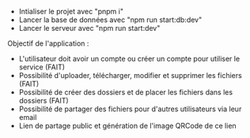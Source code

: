 - Intialiser le projet avec "pnpm i"
- Lancer la base de données avec "npm run start:db:dev"
- Lancer le serveur avec "npm run start:dev"

Objectif de l'application :

- L'utilisateur doit avoir un compte ou créer un compte pour utiliser le service (FAIT)
- Possibilité d'uploader, télécharger, modifier et supprimer les fichiers (FAIT)
- Possibilité de créer des dossiers et de placer les fichiers dans les dossiers (FAIT)
- Possibilité de partager des fichiers pour d'autres utilisateurs via leur email
- Lien de partage public et génération de l'image QRCode de ce lien

